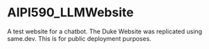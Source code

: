 # AIPI590_LLMWebsite
A test website for a chatbot. The Duke Website was replicated using same.dev. This is for public deployment purposes.
